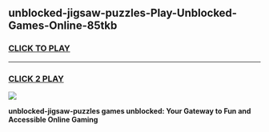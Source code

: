 
## unblocked-jigsaw-puzzles-Play-Unblocked-Games-Online-85tkb
<h3>
<a href="https://premium76.site?title=unblocked-jigsaw-puzzles&ref=25A">CLICK TO PLAY</a></h3>
<hr>

<h3>
<a href="https://premium76.site?title=unblocked-jigsaw-puzzles&ref=25A">CLICK 2 PLAY</a>
  
</h3>

<a href="https://premium76.site?title=unblocked-jigsaw-puzzles&ref=25A"><img src="https://clearcache.store/games.png"></a>


**unblocked-jigsaw-puzzles games unblocked: Your Gateway to Fun and Accessible Online Gaming**
